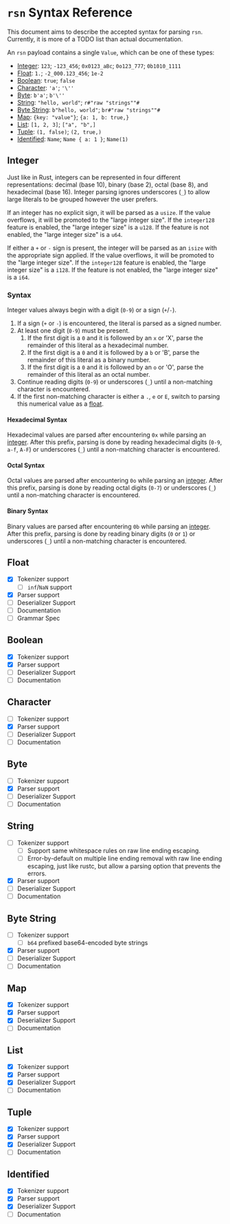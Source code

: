 # `rsn` Syntax Reference

This document aims to describe the accepted syntax for parsing `rsn`. Currently, it is more of a TODO list than actual documentation.

An `rsn` payload contains a single `Value`, which can be one of these types:

- [Integer](#integer): `123`; `-123_456`; `0x0123_aBc`; `0o123_777`;
  `0b1010_1111`
- [Float](#float): `1.`; `-2_000.123_456`; `1e-2`
- [Boolean](#boolean): `true`; `false`
- [Character](#character): `'a'`; `'\''`
- [Byte](#byte): `b'a'`; `b'\''`
- [String](#string): `"hello, world"`; `r#"raw "strings""#`
- [Byte String](#byte-string): `b"hello, world"`; `br#"raw "strings""#`
- [Map](#map): `{key: "value"}`; `{a: 1, b: true,}`
- [List](#list): `[1, 2, 3]`; `["a", "b",]`
- [Tuple](#tuple): `(1, false)`; `(2, true,)`
- [Identified](#identified): `Name`; `Name { a: 1 }`; `Name(1)`

## Integer

Just like in Rust, integers can be represented in four different
representations: decimal (base 10), binary (base 2), octal (base 8), and
hexadecimal (base 16). Integer parsing ignores underscores (`_`) to allow large
literals to be grouped however the user prefers.

If an integer has no explicit sign, it will be parsed as a `usize`. If the value
overflows, it will be promoted to the "large integer size". If the `integer128`
feature is enabled, the "large integer size" is a `u128`. If the feature is not
enabled, the "large integer size" is a `u64`.

If either a `+` or `-` sign is present, the integer will be parsed as an `isize`
with the appropriate sign applied. If the value overflows, it will be promoted
to the "large integer size". If the `integer128` feature is enabled, the "large
integer size" is a `i128`. If the feature is not enabled, the "large integer
size" is a `i64`.

### Syntax

Integer values always begin with a digit (`0-9`) or a sign (`+`/`-`).

1. If a sign (`+` or `-`) is encountered, the literal is parsed as a signed
   number.
2. At least one digit (`0-9`) must be present.
   1. If the first digit is a `0` and it is followed by an `x` or 'X', parse the
      remainder of this literal as a hexadecimal number.
   2. If the first digit is a `0` and it is followed by a `b` or 'B', parse the
      remainder of this literal as a binary number.
   3. If the first digit is a `0` and it is followed by an `o` or 'O', parse the
      remainder of this literal as an octal number.
3. Continue reading digits (`0-9`) or underscores (`_`) until a non-matching
   character is encountered.
4. If the first non-matching character is either a `.`, `e` or `E`, switch to
   parsing this numerical value as a [float](#float).

#### Hexadecimal Syntax

Hexadecimal values are parsed after encountering `0x` while parsing an
[integer](#integer). After this prefix, parsing is done by reading hexadecimal
digits (`0-9`, `a-f`, `A-F`) or underscores (`_`) until a non-matching character
is encountered.

#### Octal Syntax

Octal values are parsed after encountering `0o` while parsing an
[integer](#integer). After this prefix, parsing is done by reading octal digits
(`0-7`) or underscores (`_`) until a non-matching character is encountered.

#### Binary Syntax

Binary values are parsed after encountering `0b` while parsing an
[integer](#integer). After this prefix, parsing is done by reading binary digits
(`0` or `1`) or underscores (`_`) until a non-matching character is encountered.

## Float

- [x] Tokenizer support
  - [ ] `inf`/`NaN` support
- [x] Parser support
- [ ] Deserializer Support
- [ ] Documentation
- [ ] Grammar Spec

## Boolean

- [x] Tokenizer support
- [x] Parser support
- [ ] Deserializer Support
- [ ] Documentation

## Character

- [ ] Tokenizer support
- [x] Parser support
- [ ] Deserializer Support
- [ ] Documentation

## Byte

- [ ] Tokenizer support
- [x] Parser support
- [ ] Deserializer Support
- [ ] Documentation

## String

- [ ] Tokenizer support
  - [ ] Support same whitespace rules on raw line ending escaping.
  - [ ] Error-by-default on multiple line ending removal with raw line ending
    escaping, just like rustc, but allow a parsing option that prevents the
    errors.
- [x] Parser support
- [ ] Deserializer Support
- [ ] Documentation

## Byte String

- [ ] Tokenizer support
  - [ ] `b64` prefixed base64-encoded byte strings
- [x] Parser support
- [ ] Deserializer Support
- [ ] Documentation

## Map

- [x] Tokenizer support
- [x] Parser support
- [x] Deserializer Support
- [ ] Documentation

## List

- [x] Tokenizer support
- [x] Parser support
- [x] Deserializer Support
- [ ] Documentation

## Tuple

- [x] Tokenizer support
- [x] Parser support
- [x] Deserializer Support
- [ ] Documentation

## Identified

- [x] Tokenizer support
- [x] Parser support
- [x] Deserializer Support
- [ ] Documentation
